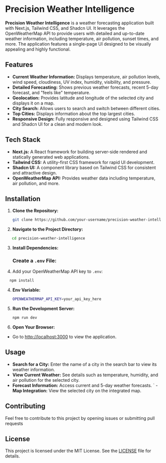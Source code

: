 # Precision Weather Intelligence

**Precision Weather Intelligence** is a weather forecasting application built with Next.js, Tailwind CSS, and Shadcn UI. It leverages the OpenWeatherMap API to provide users with detailed and up-to-date weather information, including temperature, air pollution, sunset times, and more. The application features a single-page UI designed to be visually appealing and highly functional.

## Features

- **Current Weather Information:** Displays temperature, air pollution levels, wind speed, cloudiness, UV index, humidity, visibility, and pressure.
- **Detailed Forecasting:** Shows previous weather forecasts, recent 5-day forecast, and "feels like" temperature.
- **Geolocation:** Provides latitude and longitude of the selected city and displays it on a map.
- **City Search:** Allows users to search and switch between different cities.
- **Top Cities:** Displays information about the top largest cities.
- **Responsive Design:** Fully responsive and designed using Tailwind CSS and Shadcn UI for a clean and modern look.

## Tech Stack

- **Next.js:** A React framework for building server-side rendered and statically generated web applications.
- **Tailwind CSS:** A utility-first CSS framework for rapid UI development.
- **Shadcn UI:** A component library based on Tailwind CSS for consistent and attractive design.
- **OpenWeatherMap API:** Provides weather data including temperature, air pollution, and more.

## Installation

1. **Clone the Repository:**

   ```bash
   git clone https://github.com/your-username/precision-weather-intelligence.git
   ```

2. **Navigate to the Project Directory:**

```bash
   cd precision-weather-intelligence
   ```

3. **Install Dependencies:**
   ### Create a `.env` File:

1. Add your OpenWeatherMap API key to `.env`:

 ```bash
   npm install
   ```
4. **Env Variable:**
    ```bash
   OPENWEATHERMAP_API_KEY=your_api_key_here
   ```
5. **Run the Development Server:**
    ```bash
    npm run dev
   ```
6. **Open Your Browser:**
  - Go to [http://localhost:3000](http://localhost:3000) to view the application.

## Usage
  - **Search for a City:** Enter the name of a city in the search bar to view its weather information.
  - **View Current Weather:** See details such as temperature, humidity, and air pollution for the selected city.
  - **Forecast Information:** Access current and 5-day weather forecasts.
` - **Map Integration:** View the selected city on the integrated map.

## Contributing

Feel free to contribute to this project by opening issues or submitting pull requests

## License

This project is licensed under the MIT License. See the [LICENSE](LICENSE) file for details.

